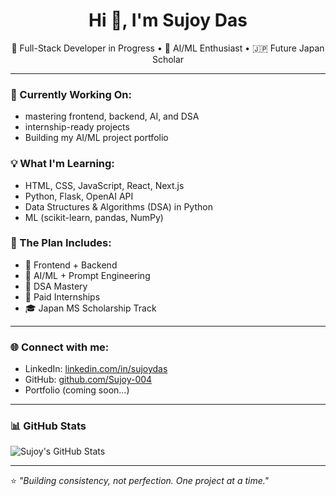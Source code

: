 <h1 align="center">Hi 👋, I'm Sujoy Das</h1>
<p align="center">
  🚀 Full-Stack Developer in Progress • 🤖 AI/ML Enthusiast • 🇯🇵 Future Japan Scholar
</p>

---

### 🔭 Currently Working On:
- mastering frontend, backend, AI, and DSA
- internship-ready projects
- Building my AI/ML project portfolio

### 💡 What I'm Learning:
- HTML, CSS, JavaScript, React, Next.js
- Python, Flask, OpenAI API
- Data Structures & Algorithms (DSA) in Python
- ML (scikit-learn, pandas, NumPy)

### 🧠 The Plan Includes:
- 🧱 Frontend + Backend
- 🤖 AI/ML + Prompt Engineering
- 🧠 DSA Mastery
- 💼 Paid Internships
- 🎓 Japan MS Scholarship Track

---

### 🌐 Connect with me:
- LinkedIn: [linkedin.com/in/sujoydas](https://linkedin.com)
- GitHub: [github.com/Sujoy-004](https://github.com/Sujoy-004)
- Portfolio (coming soon...)

---

### 📊 GitHub Stats
![Sujoy's GitHub Stats](https://github-readme-stats.vercel.app/api?username=Sujoy-004&show_icons=true&theme=radical)

---

⭐ _"Building consistency, not perfection. One project at a time."_  
